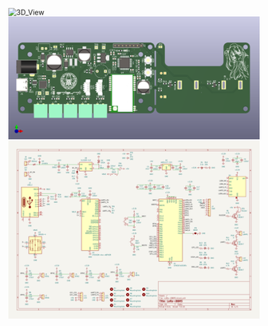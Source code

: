 ![3D_View](https://github.com/Minarinski/2024ESWContest_free_1079/blob/main/PCB_Board/PCB.png)
![3D_View](https://github.com/Minarinski/2024ESWContest_free_1079/blob/main/PCB_Board/3D_View.png)
![3D_View](https://github.com/Minarinski/2024ESWContest_free_1079/blob/main/PCB_Board/Schematic.png)